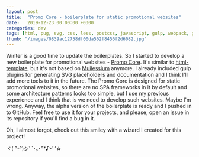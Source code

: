 ```yaml
---
layout: post
title:  "Promo Core - boilerplate for static promotional websites"
date:   2019-12-23 00:00:00 +0300
categories: dev
tags: [html, pug, svg, css, less, postcss, javascript, gulp, webpack, github]
thumb: "/images/0839ac12758df00da562f8456f2d6082.jpg"
---
```


Winter is a good time to update the boilerplates. So I started to develop a new boilerplate for promotional websites - <a href='https://github.com/sfi0zy/promo-core'>Promo Core</a>. It's similar to <a href='https://github.com/sfi0zy/html-template'>html-template</a>, but it's not based on <a href='https://sfi0zy.github.io/muilessium/'>Muilessium</a> anymore. I already included gulp plugins for generating SVG placeholders and documentation and I think I'll add more tools to it in the future. The Promo Core is designed for static promotional websites, so there are no SPA frameworks in it by default and some architecture patterns looks too simple, but I use my previous experience and I think that is we need to develop such websites. Maybe I'm wrong. Anyway, the alpha version of the boilerplate is ready and I pushed in to GitHub. Feel free to use it for your projects, and please, open an issue in its repository if you'll find a bug in it.

Oh, I almost forgot, check out this smiley with a wizard I created for this project!

ヾ( °-°)シﾟ`･｡･°*♪･ﾟ’☆

